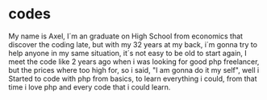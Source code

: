 # codes

My name is Axel, I´m an graduate on High School from economics that discover the coding late, but with my 32 years at my back, i´m gonna try to help anyone in my same situation, it´s not easy to be old to start again, I meet the code like 2 years ago when i was looking for good php freelancer, but the prices where too high for, so i said, "I am gonna do it my self", well i Started to code with php from basics, to learn everything i could, from that time i love php and every code that i could learn.

